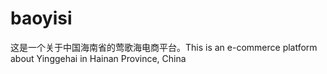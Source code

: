 # baoyisi
这是一个关于中国海南省的莺歌海电商平台。This is an e-commerce platform about Yinggehai in Hainan Province, China
